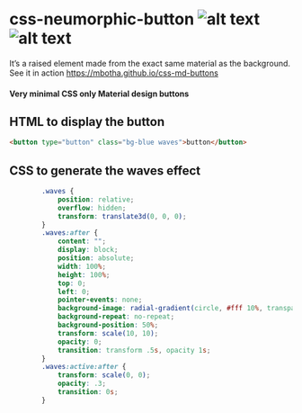 # css-neumorphic-button ![alt text](https://img.shields.io/badge/CSS--blue "CSS") ![alt text](https://img.shields.io/badge/HTML5--blue "CSS")
It’s a raised element made from the exact same material as the background.
 See it in action https://mbotha.github.io/css-md-buttons



 
 #### Very minimal CSS only Material design buttons
## HTML to display the button

```html
<button type="button" class="bg-blue waves">button</button>
```
## CSS to generate the waves effect

```css
        .waves {
            position: relative;
            overflow: hidden;
            transform: translate3d(0, 0, 0);
        }
        .waves:after {
            content: "";
            display: block;
            position: absolute;
            width: 100%;
            height: 100%;
            top: 0;
            left: 0;
            pointer-events: none;
            background-image: radial-gradient(circle, #fff 10%, transparent 10.01%);
            background-repeat: no-repeat;
            background-position: 50%;
            transform: scale(10, 10);
            opacity: 0;
            transition: transform .5s, opacity 1s;
        }
        .waves:active:after {
            transform: scale(0, 0);
            opacity: .3;
            transition: 0s;
        }
 ```
        

